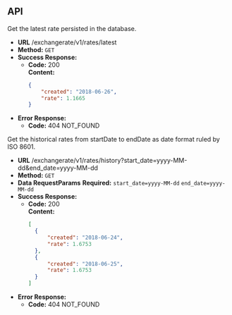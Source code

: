 ## API
  Get the latest rate persisted in the database.
* **URL**
  /exchangerate/v1/rates/latest
* **Method:**
  `GET`
* **Success Response:**
  * **Code:** 200 <br />
  **Content:** 
    ```json
    {
        "created": "2018-06-26",
        "rate": 1.1665
    }

* **Error Response:**
  * **Code:** 404 NOT_FOUND <br />
   
Get the historical rates from startDate to endDate as date format ruled by ISO 8601.
* **URL**
  /exchangerate/v1/rates/history?start_date=yyyy-MM-dd&end_date=yyyy-MM-dd
* **Method:**
  `GET`
* **Data RequestParams**
  **Required:**
   `start_date=yyyy-MM-dd`
   `end_date=yyyy-MM-dd`
* **Success Response:**
  * **Code:** 200 <br />
  **Content:** 
    ```json
    [
      {
          "created": "2018-06-24",
          "rate": 1.6753
      },
      {
          "created": "2018-06-25",
          "rate": 1.6753
      }
    ]
* **Error Response:**
  * **Code:** 404 NOT_FOUND <br />
    
